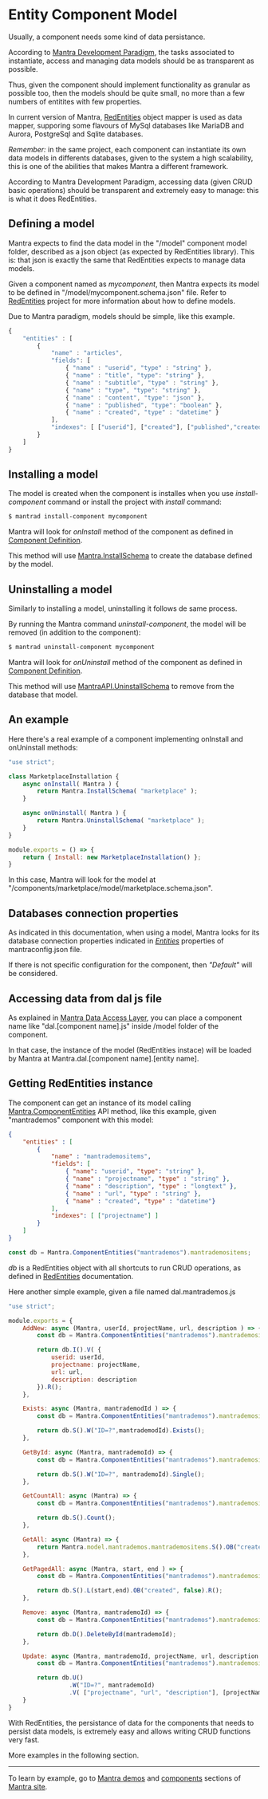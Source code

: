 # Entity Component Model

Usually, a component needs some kind of data persistance.

According to [Mantra Development Paradigm](/docs/01-mantra-development-paradigm.md), the tasks associated to instantiate, access and managing data models should be as transparent as possible.

Thus, given the component should implement functionality as granular as possible too, then the models should be quite small, no more than a few numbers of entitites with few properties.

In current version of Mantra, [RedEntities](https://github.com/mantrajsframework/redentities) object mapper is used as data mapper, supporing some flavours of MySql databases like MariaDB and Aurora, PostgreSql and Sqlite databases.

*Remember:* in the same project, each component can instantiate its own data models in differents databases, given to the system a high scalability, this is one of the abilities that makes Mantra a different framework.

According to Mantra Development Paradigm, accessing data (given CRUD basic operations) should be transparent and extremely easy to manage: this is what it does RedEntities.

## Defining a model

Mantra expects to find the data model in the "/model" component model folder, described as a json object (as expected by RedEntities library). This is: that json is exactly the same that RedEntities expects to manage data models.

Given a component named as *mycomponent*, then Mantra expects its model to be defined in "/model/mycomponent.schema.json" file. Refer to [RedEntities](https://github.com/mantrajsframework/redentities) project for more information about how to define models.

Due to Mantra paradigm, models should be simple, like this example.

```js
{
    "entities" : [
        {
            "name" : "articles",
            "fields": [
                { "name" : "userid", "type" : "string" },
                { "name" : "title", "type": "string" },
                { "name" : "subtitle", "type" : "string" },
                { "name" : "type", "type": "string" },
                { "name" : "content", "type": "json" },
                { "name" : "published", "type": "boolean" },
                { "name" : "created", "type" : "datetime" }
            ],
            "indexes": [ ["userid"], ["created"], ["published","created"] ]
        }
    ]
}
```

## Installing a model

The model is created when the component is installes when you use *install-component* command or install the project with *install* command:

```bash
$ mantrad install-component mycomponent
```

Mantra will look for *onInstall* method of the component as defined in [Component Definition](/docs/05-mantra-component-definition.md).

This method will use [Mantra.InstallSchema](/docs/33-mantra-API-reference.md#mantraapi.installschema) to create the database defined by the model.

## Uninstalling a model

Similarly to installing a model, uninstalling it follows de same process.

By running the Mantra command *uninstall-component*, the model will be removed (in addition to the component):

```bash
$ mantrad uninstall-component mycomponent
```

Mantra will look for *onUninstall* method of the component as defined in [Component Definition](/docs/05-mantra-component-definition.md).

This method will use [MantraAPI.UninstallSchema](/docs/33-mantra-API-reference.md#mantraapi.uninstallschema) to remove from the database that model.

## An example

Here there's a real example of a component implementing onInstall and onUninstall methods:

```js
"use strict";

class MarketplaceInstallation {
    async onInstall( Mantra ) {
        return Mantra.InstallSchema( "marketplace" );
    }

    async onUninstall( Mantra ) {
        return Mantra.UninstallSchema( "marketplace" );
    }
}

module.exports = () => {
    return { Install: new MarketplaceInstallation() };
}
```

In this case, Mantra will look for the model at "/components/marketplace/model/marketplace.schema.json".

## Databases connection properties

As indicated in this documentation, when using a model, Mantra looks for its database connection properties indicated in [*Entities*](/docs/36-mantraconfig-json-file.md) properties of mantraconfig.json file.

If there is not specific configuration for the component, then *"Default"* will be considered.

## Accessing data from dal js file

As explained in [Mantra Data Access Layer](/docs/21-mantra-data-access-layer.md), you can place a component name like "dal.[component name].js" inside /model folder of the component.

In that case, the instance of the model (RedEntities instace) will be loaded by Mantra at Mantra.dal.[component name].[entity name].

## Getting RedEntities instance

The component can get an instance of its model calling [Mantra.ComponentEntities](/docs/33-mantra-API-reference.md#mantraapi.componententities) API method, like this example, given "mantrademos" component with this model:

```json
{
    "entities" : [
        {
            "name" : "mantrademositems",
            "fields": [
                { "name": "userid", "type": "string" },
                { "name" : "projectname", "type" : "string" },
                { "name" : "description", "type" : "longtext" },
                { "name" : "url", "type" : "string" },
                { "name" : "created", "type" : "datetime"}
            ],
            "indexes": [ ["projectname"] ]
        }
    ]
}
```

```js
const db = Mantra.ComponentEntities("mantrademos").mantrademositems;
```

*db* is a RedEntities object with all shortcuts to run CRUD operations, as defined in [RedEntities](https://github.com/mantrajsframework/redentities) documentation.

Here another simple example, given a file named dal.mantrademos.js

```js
"use strict";

module.exports = {
    AddNew: async (Mantra, userId, projectName, url, description ) => {
        const db = Mantra.ComponentEntities("mantrademos").mantrademositems;

        return db.I().V( {
            userid: userId,
            projectname: projectName,
            url: url, 
            description: description
        }).R();
    },

    Exists: async (Mantra, mantrademodId ) => {
        const db = Mantra.ComponentEntities("mantrademos").mantrademositems;

        return db.S().W("ID=?",mantrademodId).Exists();
    },

    GetById: async (Mantra, mantrademoId) => {
        const db = Mantra.ComponentEntities("mantrademos").mantrademositems;

        return db.S().W("ID=?", mantrademoId).Single();
    },

    GetCountAll: async (Mantra) => {
        const db = Mantra.ComponentEntities("mantrademos").mantrademositems;

        return db.S().Count();
    },

    GetAll: async (Mantra) => {
        return Mantra.model.mantrademos.mantrademositems.S().OB("created", false).R();
    },

    GetPagedAll: async (Mantra, start, end ) => {
        const db = Mantra.ComponentEntities("mantrademos").mantrademositems;

        return db.S().L(start,end).OB("created", false).R();
    },

    Remove: async (Mantra, mantrademoId) => {
        const db = Mantra.ComponentEntities("mantrademos").mantrademositems;

        return db.D().DeleteById(mantrademoId);
    },

    Update: async (Mantra, mantrademoId, projectName, url, description ) => {
        const db = Mantra.ComponentEntities("mantrademos").mantrademositems;

        return db.U()
                 .W("ID=?", mantrademoId)
                 .V( ["projectname", "url", "description"], [projectName, url, description]).R();
    }
}
```

With RedEntities, the persistance of data for the components that needs to persist data models, is extremely easy and allows writing CRUD functions very fast.

More examples in the following section.

***
To learn by example, go to [Mantra demos](https://www.mantrajs.com/mantrademos/showall) and [components](https://www.mantrajs.com/marketplacecomponent/components) sections of [Mantra site](https://www.mantrajs.com).